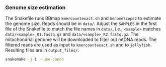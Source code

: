 
### Genome size estimation

The Snakefile runs BBmap `kmercountexact.sh` and `GenomeScope2` to estimate the genome size. Reads should be in `data/`. Adjust the `SAMPLES` in the first file of the Snakefile to match the file names in `data/`, i.e., `<sample>` matches `data/<sample>_R1.fastq.gz` and `data/<sample>_R2.fastq.gz`. The mitochondrial genome will be downloaded to filter out mtDNA reads. The filtered reads are used as input to `kmercountexact.sh` and to `jellyfish`. Resulting files are in `output_files/`.

```bash
snakemake -j 1 --use-conda
```


